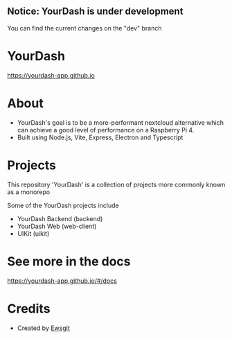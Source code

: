 ## Notice: YourDash is under development

You can find the current changes on the "dev" branch

# YourDash

https://yourdash-app.github.io

# About

- YourDash's goal is to be a more-performant nextcloud alternative which can achieve a good level of performance on a
  Raspberry Pi 4.
- Built using Node.js, Vite, Express, Electron and Typescript

# Projects

This repository 'YourDash' is a collection of projects more commonly known as a monorepo

Some of the YourDash projects include

- YourDash Backend (backend)
- YourDash Web (web-client)
- UIKit (uikit)

# See more in the docs

https://yourdash-app.github.io/#/docs

# Credits

- Created by [Ewsgit](https://github.com/ewsgit)
